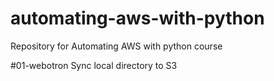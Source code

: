 # automating-aws-with-python
Repository for Automating AWS with python course

#01-webotron
Sync local directory to S3
